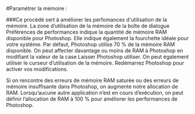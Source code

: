 #Paramétrer la mémoire :

###Ce procédé sert à améliorer les perfomances d'utilisation de la mémoire. La zone d’utilisation de la mémoire de la boîte de dialogue Préférences de performances indique la quantité de mémoire RAM disponible pour Photoshop. Elle indique également la fourchette idéale pour votre système. 
Par défaut, Photoshop utilise 70 % de la mémoire RAM disponible.
On peut affecter davantage ou moins de RAM à Photoshop en modifiant la valeur de la case Laisser Photoshop utiliser. 
On peut également utiliser le curseur d’utilisation de la mémoire. Redémarrez Photoshop pour activer vos modifications.

Si on rencontre des erreurs de mémoire RAM saturée ou des erreurs de mémoire insuffisante dans Photoshop, on augmente notre allocation de RAM. Lorsqu’aucune autre application n’est en cours d’exécution, on peut définir l’allocation de RAM à 100 % pour améliorer les performances de Photoshop.
